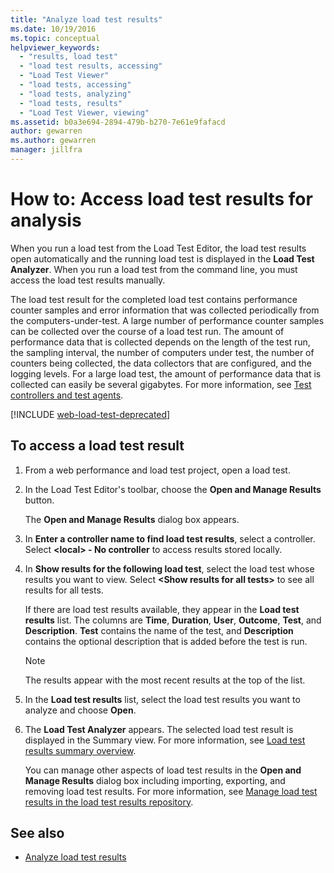 ```yaml
---
title: "Analyze load test results"
ms.date: 10/19/2016
ms.topic: conceptual
helpviewer_keywords:
  - "results, load test"
  - "load test results, accessing"
  - "Load Test Viewer"
  - "load tests, accessing"
  - "load tests, analyzing"
  - "load tests, results"
  - "Load Test Viewer, viewing"
ms.assetid: b0a3e694-2894-479b-b270-7e61e9fafacd
author: gewarren
ms.author: gewarren
manager: jillfra
---
```

# How to: Access load test results for analysis

When you run a load test from the Load Test Editor, the load test results open automatically and the running load test is displayed in the **Load Test Analyzer**. When you run a load test from the command line, you must access the load test results manually.

The load test result for the completed load test contains performance counter samples and error information that was collected periodically from the computers-under-test. A large number of performance counter samples can be collected over the course of a load test run. The amount of performance data that is collected depends on the length of the test run, the sampling interval, the number of computers under test, the number of counters being collected, the data collectors that are configured, and the logging levels. For a large load test, the amount of performance data that is collected can easily be several gigabytes. For more information, see [Test controllers and test agents](configure-test-agents-and-controllers-for-load-tests.md).

[!INCLUDE [web-load-test-deprecated](includes/web-load-test-deprecated.md)]

## To access a load test result

1.  From a web performance and load test project, open a load test.

2.  In the Load Test Editor's toolbar, choose the **Open and Manage Results** button.

     The **Open and Manage Results** dialog box appears.

3.  In **Enter a controller name to find load test results**, select a controller. Select **\<local> - No controller** to access results stored locally.

4.  In **Show results for the following load test**, select the load test whose results you want to view. Select **\<Show results for all tests>** to see all results for all tests.

     If there are load test results available, they appear in the **Load test results** list. The columns are **Time**, **Duration**, **User**, **Outcome**, **Test**, and **Description**. **Test** contains the name of the test, and **Description** contains the optional description that is added before the test is run.

    > [!NOTE]
    > The results appear with the most recent results at the top of the list.

5.  In the **Load test results** list, select the load test results you want to analyze and choose **Open**.

6.  The **Load Test Analyzer** appears. The selected load test result is displayed in the Summary view. For more information, see [Load test results summary overview](../test/load-test-results-summary-overview.md).

     You can manage other aspects of load test results in the **Open and Manage Results** dialog box including importing, exporting, and removing load test results. For more information, see [Manage load test results in the load test results repository](../test/manage-load-test-results-in-the-load-test-results-repository.md).

## See also

- [Analyze load test results](../test/analyze-load-test-results-using-the-load-test-analyzer.md)